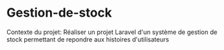 # Gestion-de-stock
Contexte du projet: Réaliser un projet Laravel d'un système de gestion de stock permettant de repondre aux histoires d'utilisateurs
